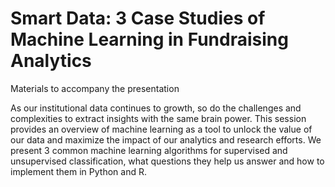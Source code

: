 # Smart Data: 3 Case Studies of Machine Learning in Fundraising Analytics
Materials to accompany the presentation

As our institutional data continues to growth, so do the challenges and complexities to extract insights with the same brain power. This session provides an overview of machine learning as a tool to unlock the value of our data and maximize the impact of our analytics and research efforts.
We present 3 common machine learning algorithms for supervised and unsupervised classification, what questions they help us answer and how to implement them in Python and R.

